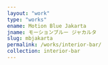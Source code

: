 ```yaml
---
layout: "work"
type: "works"
ename: Motion Blue Jakarta
jname: モーションブルー ジャカルタ
slug: mbjakarta
permalink: /works/interior-bar/
collection: interior-bar
---
```

